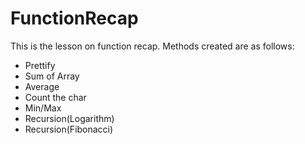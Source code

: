 # FunctionRecap

This is the lesson on function recap. Methods created are as follows:
- Prettify
- Sum of Array
- Average
- Count the char
- Min/Max
- Recursion(Logarithm)
- Recursion(Fibonacci)
